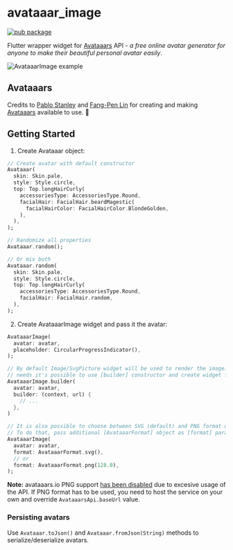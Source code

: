 # avataaar_image

[![pub package](https://img.shields.io/pub/v/avataaar_image.svg)](https://pub.dartlang.org/packages/avataaar_image)

Flutter wrapper widget for [Avataaars](https://getavataaars.com/) API - *a free online avatar generator for anyone to make their beautiful personal avatar easily*.

![AvataaarImage example](https://thumbs.gfycat.com/PettyBeautifulHydra-small.gif)

## Avataaars

Credits to [Pablo Stanley](https://twitter.com/pablostanley) and [Fang-Pen Lin](https://twitter.com/fangpenlin) for creating and making [Avataaars](https://avataaars.com/) available to use. 👏

## Getting Started

1. Create Avataaar object:
```Dart
// Create avatar with default constructor
Avataaar(
  skin: Skin.pale,
  style: Style.circle,
  top: Top.longHairCurly(
    accessoriesType: AccessoriesType.Round,
    facialHair: FacialHair.beardMagestic(
      facialHairColor: FacialHairColor.BlondeGolden,
    ),
  ),
);

// Randomize all properties
Avataaar.random();

// Or mix both
Avataaar.random(
  skin: Skin.pale,
  style: Style.circle,
  top: Top.longHairCurly(
    accessoriesType: AccessoriesType.Round,
    facialHair: FacialHair.random,
  ),
);
```

2. Create AvataaarImage widget and pass it the avatar:

```Dart
AvataaarImage(
  avatar: avatar,
  placeholder: CircularProgressIndicator(),
);

// By default Image/SvgPicture widget will be used to render the image. If it doesn't fit your 
// needs it's possible to use [builder] constructor and create widget for given image url:
AvataaarImage.builder(
  avatar: avatar,
  builder: (context, url) {
    // ...
  },
)

// It is also possible to choose between SVG (default) and PNG format of the image.
// To do that, pass additional [AvataaarFormat] object as [format] parameter: 
AvataaarImage(
  avatar: avatar,
  format: AvataaarFormat.svg(),
  // or
  format: AvataaarFormat.png(128.0),
);
```

**Note:** avataaars.io PNG support [has been disabled](https://github.com/gkoberger/avataaars/issues/16) due to excesive usage of the API.
If PNG format has to be used, you need to host the service on your own and override `AvataaarsApi.baseUrl` value.

### Persisting avatars

Use `Avataaar.toJson()` and `Avataaar.fromJson(String)` methods to serialize/deserialize avatars.
